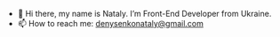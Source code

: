 - 👋 Hi there, my name is Nataly. I’m Front-End Developer from Ukraine.
- 📫 How to reach me: denysenkonataly@gmail.com
